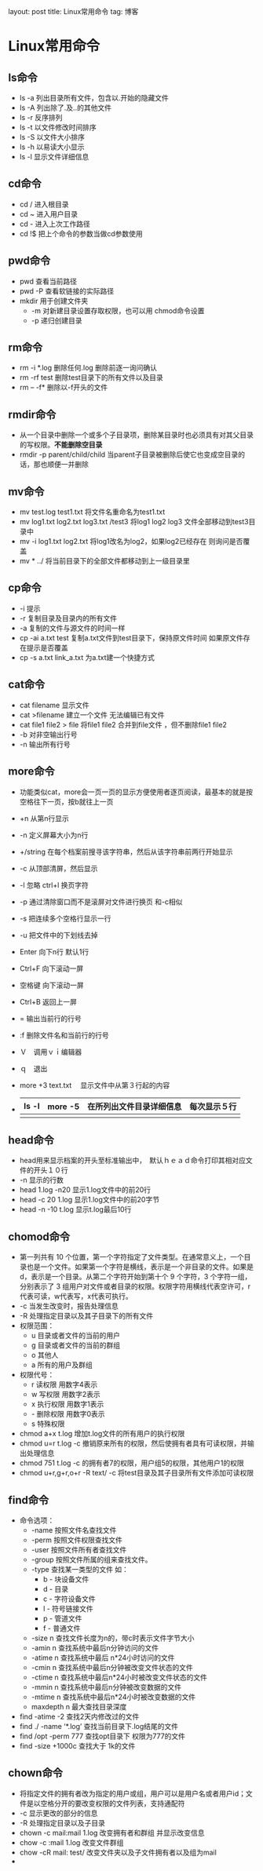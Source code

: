 layout: post
title: Linux常用命令
tag: 博客

# Linux常用命令

## ls命令

- ls -a 列出目录所有文件，包含以.开始的隐藏文件
- ls -A 列出除了.及..的其他文件
- ls -r 反序排列
- ls -t 以文件修改时间排序
- ls -S 以文件大小排序
- ls -h 以易读大小显示
- ls -l 显示文件详细信息

## cd命令

- cd / 进入根目录
- cd ~ 进入用户目录
- cd - 进入上次工作路径
- cd !$ 把上个命令的参数当做cd参数使用

## pwd命令

- pwd 查看当前路径
- pwd -P 查看软链接的实际路径
- mkdir 用于创建文件夹
  - -m 对新建目录设置存取权限，也可以用 chmod命令设置
  - -p 递归创建目录

## rm命令

- rm -i *.log 删除任何.log 删除前逐一询问确认
- rm -rf test 删除test目录下的所有文件以及目录
- rm – -f* 删除以-f开头的文件

## rmdir命令

- 从一个目录中删除一个或多个子目录项，删除某目录时也必须具有对其父目录的写权限。**不能删除空目录**
- rmdir -p parent/child/child 当parent子目录被删除后使它也变成空目录的话，那也顺便一并删除

## mv命令

- mv test.log test1.txt 将文件名重命名为test1.txt
- mv log1.txt log2.txt log3.txt /test3 将log1 log2 log3 文件全部移动到test3目录中
- mv -i log1.txt log2.txt 将log1改名为log2，如果log2已经存在 则询问是否覆盖
- mv * ../ 将当前目录下的全部文件都移动到上一级目录里

## cp命令

- -i 提示
- -r 复制目录及目录内的所有文件
- -a 复制的文件与源文件的时间一样
- cp -ai a.txt test 复制a.txt文件到test目录下，保持原文件时间 如果原文件存在提示是否覆盖
- cp -s a.txt link_a.txt 为a.txt建一个快捷方式

## cat命令

- cat filename 显示文件
- cat >filename 建立一个文件 无法编辑已有文件
- cat file1 file2 > file 将file1 file2 合并到file文件 ，但不删除file1 file2
- -b 对非空输出行号
- -n 输出所有行号

## more命令

- 功能类似cat，more会一页一页的显示方便使用者逐页阅读，最基本的就是按空格往下一页，按b就往上一页

- +n 从第n行显示

- -n 定义屏幕大小为n行

- +/string 在每个档案前搜寻该字符串，然后从该字符串前两行开始显示

- -c 从顶部清屏，然后显示

- -l 忽略 ctrl+l 换页字符

- -p 通过清除窗口而不是滚屏对文件进行换页 和-c相似

- -s 把连续多个空格行显示一行

- -u 把文件中的下划线去掉

- Enter 向下n行 默认1行

- Ctrl+F 向下滚动一屏

- 空格键 向下滚动一屏

- Ctrl+B 返回上一屏

- = 输出当前行的行号

- :f 删除文件名和当前行的行号

- Ｖ　调用ｖｉ编辑器

- ｑ　退出

- more +3 text.txt 　显示文件中从第３行起的内容

- | ls -l | more -5　在所列出文件目录详细信息　每次显示５行 |
  | ----- | ----------------------------------------------- |
  |       |                                                 |

## head命令

- head用来显示档案的开头至标准输出中，　默认ｈｅａｄ命令打印其相对应文件的开头１０行
- -n 显示的行数
- head 1.log -n20 显示1.log文件中的前20行
- head -c 20 1.log 显示1.log文件中的前20字节
- head -n -10 t.log 显示t.log最后10行

## chomod命令

- 第一列共有 10 个位置，第一个字符指定了文件类型。在通常意义上，一个目录也是一个文件。如果第一个字符是横线，表示是一个非目录的文件。如果是 d，表示是一个目录。从第二个字符开始到第十个 9 个字符，3 个字符一组，分别表示了 3 组用户对文件或者目录的权限。权限字符用横线代表空许可，r代表可读，w代表写，x代表可执行。
- -c 当发生改变时，报告处理信息
- -R 处理指定目录以及其子目录下的所有文件
- 权限范围：
  - u 目录或者文件的当前的用户
  - g 目录或者文件的当前的群组
  - o 其他人
  - a 所有的用户及群组
- 权限代号：
  - r 读权限 用数字4表示
  - w 写权限 用数字2表示
  - x 执行权限 用数字1表示
  - \- 删除权限 用数字0表示
  - s 特殊权限
- chmod a+x t.log 增加t.log文件的所有用户的执行权限
- chmod u=r t.log -c 撤销原来所有的权限，然后使拥有者具有可读权限，并输出处理信息
- chmod 751 t.log -c 的拥有者7的权限，用户组5的权限，其他用户1的权限
- chmod u+r,g+r,o+r -R text/ -c 将test目录及其子目录所有文件添加可读权限

## find命令

- 命令选项：
  - -name 按照文件名查找文件
  - -perm 按照文件权限查找文件
  - -user 按照文件所有者查找文件
  - -group 按照文件所属的组来查找文件。
  - -type 查找某一类型的文件 如：
    - b - 块设备文件
    - d - 目录
    - c - 字符设备文件
    - l - 符号链接文件
    - p - 管道文件
    - f - 普通文件
  - -size n 查找文件长度为n的，带c时表示文件字节大小
  - -amin n 查找系统中最后n分钟访问的文件
  - -atime n 查找系统中最后 n*24小时访问的文件
  - -cmin n 查找系统中最后n分钟被改变文件状态的文件
  - -ctime n 查找系统中最后n*24小时被改变文件状态的文件
  - -mmin n 查找系统中最后n分钟被改变数据的文件
  - -mtime n 查找系统中最后n*24小时被改变数据的文件
  - maxdepth n 最大查找目录深度
- find -atime -2 查找2天内修改过的文件
- find ./ -name ‘*.log’ 查找当前目录下.log结尾的文件
- find /opt -perm 777 查找opt目录下 权限为777的文件
- find -size +1000c 查找大于 1k的文件

## chown命令

- 将指定文件的拥有者改为指定的用户或组，用户可以是用户名或者用户id；文件是以空格分开的要改变权限的文件列表，支持通配符
- -c 显示更改的部分的信息
- -R 处理指定目录以及子目录
- chown -c mail:mail 1.log 改变拥有者和群组 并显示改变信息
- chow -c :mail 1.log 改变文件群组
- chow -cR mail: test/ 改变文件夹以及子文件拥有者以及组为mail
- 